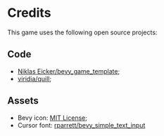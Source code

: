# Credits

This game uses the following open source projects:

## Code

* [Niklas Eicker/bevy_game_template](https://github.com/NiklasEi/bevy_game_template);
* [viridia/quill](https://github.com/viridia/quill);

## Assets

* Bevy icon: [MIT License](credits/licenses/Bevy_MIT_License.md);
* Cursor font: [rparrett/bevy_simple_text_input](https://raw.githubusercontent.com/rparrett/bevy_simple_text_input/2cd2fa85febe5eb7aff08b65c58647cdfcde5982/LICENSE)
